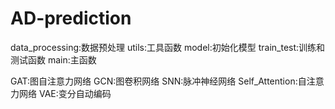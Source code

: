 # AD-prediction

data_processing:数据预处理
utils:工具函数
model:初始化模型
train_test:训练和测试函数
main:主函数

GAT:图自注意力网络
GCN:图卷积网络
SNN:脉冲神经网络
Self_Attention:自注意力网络
VAE:变分自动编码
